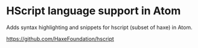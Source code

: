 
# HScript language support in Atom

Adds syntax highlighting and snippets for hscript (subset of haxe) in Atom.

https://github.com/HaxeFoundation/hscript
